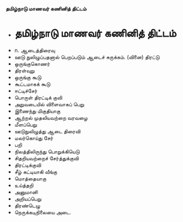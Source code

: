 **தமிழ்நாடு மாணவர் கணினித் திட்டம்**
- # தமிழ்நாடு மாணவர் கணினித் திட்டம்
- n. ஆடைத்திரைவு
- ஊடு நுலிழுப்பதனால் பெறப்படும் ஆடைச் சுருக்கம். (வினை) திரட்டு
- ஒருங்குகொணர்
- திரள்வுறு
- ஒருங்கு கூடு
- கூட்டமாகக் கூடு
- ஈட்டிச்சேர்
- பொருள் திரட்டிக் குவி
- அறுவடையில் விளைவாகப் பெறு
- இணைந்து மிகுதியாகு
- ஆற்றல் முதலியவற்றை வரவழை
- மீளப்பெறு
- ஊடுநுலிழுத்து ஆடை திரைவி
- மலர்கொய்து சேர்
- பறி
- நிலத்திலிருந்து பொறுக்கியெடு
- சிதறியவற்றைச் சேர்த்துக்குவி
- திரட்டிக்குவி
- சீழ் கட்டியாகி வீங்கு
- மொத்தையாகு
- உய்த்தறி
- அனுமானி
- அறியப்பெறு
- திரண்டெழு
- நெருக்கடிநிலையை அடை.

